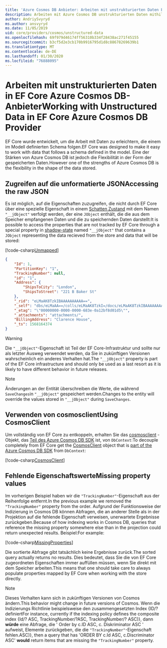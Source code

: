 ```yaml
---
title: 'Azure Cosmos DB Anbieter: Arbeiten mit unstrukturierten Daten EF Core'
description: Arbeiten mit Azure Cosmos DB unstrukturierten Daten mithilfe Entity Framework Core
author: AndriySvyryd
ms.author: ansvyryd
ms.date: 11/05/2019
uid: core/providers/cosmos/unstructured-data
ms.openlocfilehash: 69f979d46174ff56310b334f28438ac271f45155
ms.sourcegitcommit: b3cf5d2e3cb170b9916795d1d8c88678269639b1
ms.translationtype: MT
ms.contentlocale: de-DE
ms.lasthandoff: 01/30/2020
ms.locfileid: "76888095"
---
```

# <a name="working-with-unstructured-data-in-ef-core-azure-cosmos-db-provider"></a><span data-ttu-id="98e39-103">Arbeiten mit unstrukturierten Daten in EF Core Azure Cosmos DB-Anbieter</span><span class="sxs-lookup"><span data-stu-id="98e39-103">Working with Unstructured Data in EF Core Azure Cosmos DB Provider</span></span>

<span data-ttu-id="98e39-104">EF Core wurde entwickelt, um die Arbeit mit Daten zu erleichtern, die einem im Modell definierten Schema folgen.</span><span class="sxs-lookup"><span data-stu-id="98e39-104">EF Core was designed to make it easy to work with data that follows a schema defined in the model.</span></span> <span data-ttu-id="98e39-105">Eine der Stärken von Azure Cosmos DB ist jedoch die Flexibilität in der Form der gespeicherten Daten.</span><span class="sxs-lookup"><span data-stu-id="98e39-105">However one of the strengths of Azure Cosmos DB is the flexibility in the shape of the data stored.</span></span>

## <a name="accessing-the-raw-json"></a><span data-ttu-id="98e39-106">Zugreifen auf die unformatierte JSON</span><span class="sxs-lookup"><span data-stu-id="98e39-106">Accessing the raw JSON</span></span>

<span data-ttu-id="98e39-107">Es ist möglich, auf die Eigenschaften zuzugreifen, die nicht durch EF Core über eine spezielle Eigenschaft in einem [Schatten Zustand](../../modeling/shadow-properties.md) mit dem Namen `"__jObject"` verfolgt werden, der eine `JObject` enthält, die die aus dem Speicher empfangenen Daten und die zu speichernden Daten darstellt:</span><span class="sxs-lookup"><span data-stu-id="98e39-107">It is possible to access the properties that are not tracked by EF Core through a special property in [shadow-state](../../modeling/shadow-properties.md) named `"__jObject"` that contains a `JObject` representing the data recieved from the store and data that will be stored:</span></span>

[!code-csharp[Unmapped](../../../../samples/core/Cosmos/UnstructuredData/Sample.cs?highlight=23,24&name=Unmapped)]

``` json
{
    "Id": 1,
    "PartitionKey": "1",
    "TrackingNumber": null,
    "id": "1",
    "Address": {
        "ShipsToCity": "London",
        "ShipsToStreet": "221 B Baker St"
    },
    "_rid": "eLMaAK8TzkIBAAAAAAAAAA==",
    "_self": "dbs/eLMaAA==/colls/eLMaAK8TzkI=/docs/eLMaAK8TzkIBAAAAAAAAAA==/",
    "_etag": "\"00000000-0000-0000-683e-0a12bf8d01d5\"",
    "_attachments": "attachments/",
    "BillingAddress": "Clarence House",
    "_ts": 1568164374
}
```

> [!WARNING]
> <span data-ttu-id="98e39-108">Die `"__jObject"`-Eigenschaft ist Teil der EF Core-Infrastruktur und sollte nur als letzter Ausweg verwendet werden, da Sie in zukünftigen Versionen wahrscheinlich ein anderes Verhalten hat.</span><span class="sxs-lookup"><span data-stu-id="98e39-108">The `"__jObject"` property is part of the EF Core infrastructure and should only be used as a last resort as it is likely to have different behavior in future releases.</span></span>

> [!NOTE]
> <span data-ttu-id="98e39-109">Änderungen an der Entität überschreiben die Werte, die während `SaveChanges`in `"__jObject"` gespeichert werden.</span><span class="sxs-lookup"><span data-stu-id="98e39-109">Changes to the entity will override the values stored in `"__jObject"` during `SaveChanges`.</span></span>

## <a name="using-cosmosclient"></a><span data-ttu-id="98e39-110">Verwenden von cosmosclient</span><span class="sxs-lookup"><span data-stu-id="98e39-110">Using CosmosClient</span></span>

<span data-ttu-id="98e39-111">Um vollständig von EF Core zu entkoppeln, erhalten Sie das [cosmosclient](/dotnet/api/Microsoft.Azure.Cosmos.CosmosClient) -Objekt, das [Teil des Azure Cosmos DB SDK](/azure/cosmos-db/sql-api-get-started) ist, von `DbContext`:</span><span class="sxs-lookup"><span data-stu-id="98e39-111">To decouple completely from EF Core get the [CosmosClient](/dotnet/api/Microsoft.Azure.Cosmos.CosmosClient) object that is [part of the Azure Cosmos DB SDK](/azure/cosmos-db/sql-api-get-started) from `DbContext`:</span></span>

[!code-csharp[CosmosClient](../../../../samples/core/Cosmos/UnstructuredData/Sample.cs?highlight=3&name=CosmosClient)]

## <a name="missing-property-values"></a><span data-ttu-id="98e39-112">Fehlende Eigenschaftswerte</span><span class="sxs-lookup"><span data-stu-id="98e39-112">Missing property values</span></span>

<span data-ttu-id="98e39-113">Im vorherigen Beispiel haben wir die `"TrackingNumber"`-Eigenschaft aus der Reihenfolge entfernt.</span><span class="sxs-lookup"><span data-stu-id="98e39-113">In the previous example we removed the `"TrackingNumber"` property from the order.</span></span> <span data-ttu-id="98e39-114">Aufgrund der Funktionsweise der Indizierung in Cosmos DB können Abfragen, die an anderer Stelle als in der Projektion auf die fehlende Eigenschaft verweisen, unerwartete Ergebnisse zurückgeben.</span><span class="sxs-lookup"><span data-stu-id="98e39-114">Because of how indexing works in Cosmos DB, queries that reference the missing property somewhere else than in the projection could return unexpected results.</span></span> <span data-ttu-id="98e39-115">Beispiel:</span><span class="sxs-lookup"><span data-stu-id="98e39-115">For example:</span></span>

[!code-csharp[MissingProperties](../../../../samples/core/Cosmos/UnstructuredData/Sample.cs?name=MissingProperties)]

<span data-ttu-id="98e39-116">Die sortierte Abfrage gibt tatsächlich keine Ergebnisse zurück.</span><span class="sxs-lookup"><span data-stu-id="98e39-116">The sorted query actually returns no results.</span></span> <span data-ttu-id="98e39-117">Dies bedeutet, dass Sie die von EF Core zugeordneten Eigenschaften immer auffüllen müssen, wenn Sie direkt mit dem Speicher arbeiten.</span><span class="sxs-lookup"><span data-stu-id="98e39-117">This means that one should take care to always populate properties mapped by EF Core when working with the store directly.</span></span>

> [!NOTE]
> <span data-ttu-id="98e39-118">Dieses Verhalten kann sich in zukünftigen Versionen von Cosmos ändern.</span><span class="sxs-lookup"><span data-stu-id="98e39-118">This behavior might change in future versions of Cosmos.</span></span> <span data-ttu-id="98e39-119">Wenn die Indizierungs Richtlinie beispielsweise den zusammengesetzten Index {ID/? definiert</span><span class="sxs-lookup"><span data-stu-id="98e39-119">For instance, currently if the indexing policy defines the composite index {Id/?</span></span> <span data-ttu-id="98e39-120">ASC, TrackingNumber/?</span><span class="sxs-lookup"><span data-stu-id="98e39-120">ASC, TrackingNumber/?</span></span> <span data-ttu-id="98e39-121">ASC)}, dann __würde__ eine Abfrage, die ' Order by c.ID ASC, c. Diskriminator ASC ' aufweist, Elemente zurückgeben, die die `"TrackingNumber"`-Eigenschaft fehlen.</span><span class="sxs-lookup"><span data-stu-id="98e39-121">ASC)}, then a query that has 'ORDER BY c.Id ASC, c.Discriminator ASC' __would__ return items that are missing the `"TrackingNumber"` property.</span></span>
